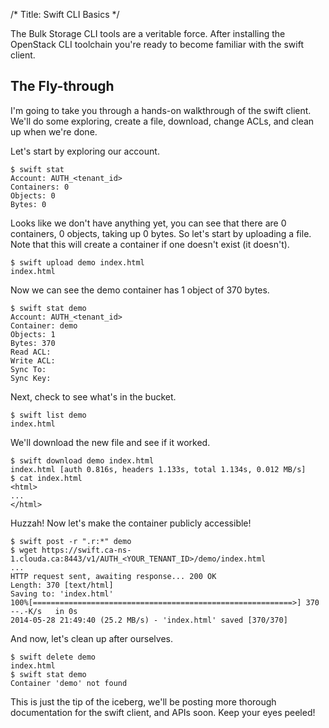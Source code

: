 /*
Title: Swift CLI Basics
*/

The Bulk Storage CLI tools are a veritable force. After installing the
OpenStack CLI toolchain you're ready to become familiar with the swift client.

## The Fly-through

I'm going to take you through a hands-on walkthrough of the swift client. We'll
do some exploring, create a file, download, change ACLs, and clean up when
we're done.

Let's start by exploring our account.

```
$ swift stat
Account: AUTH_<tenant_id>
Containers: 0
Objects: 0
Bytes: 0
```

Looks like we don't have anything yet, you can see that there are 0 containers,
0 objects, taking up 0 bytes. So let's start by uploading a file. Note that 
this will create a container if one doesn't exist (it doesn't).

```
$ swift upload demo index.html
index.html
```

Now we can see the demo container has 1 object of 370 bytes.

```
$ swift stat demo
Account: AUTH_<tenant_id>
Container: demo
Objects: 1
Bytes: 370
Read ACL:
Write ACL:
Sync To:
Sync Key:
```

Next, check to see what's in the bucket.

```
$ swift list demo
index.html
```

We'll download the new file and see if it worked.

```
$ swift download demo index.html
index.html [auth 0.816s, headers 1.133s, total 1.134s, 0.012 MB/s]
$ cat index.html
<html>
...
</html>
```

Huzzah! Now let's make the container publicly accessible!

```
$ swift post -r ".r:*" demo
$ wget https://swift.ca-ns-1.clouda.ca:8443/v1/AUTH_<YOUR_TENANT_ID>/demo/index.html
...
HTTP request sent, awaiting response... 200 OK
Length: 370 [text/html]
Saving to: 'index.html'
100%[==========================================================>] 370
--.-K/s   in 0s
2014-05-28 21:49:40 (25.2 MB/s) - 'index.html' saved [370/370]
```

And now, let's clean up after ourselves.

```
$ swift delete demo
index.html
$ swift stat demo
Container 'demo' not found
```

This is just the tip of the iceberg, we'll be posting more thorough
documentation for the swift client, and APIs soon. Keep your eyes peeled!
